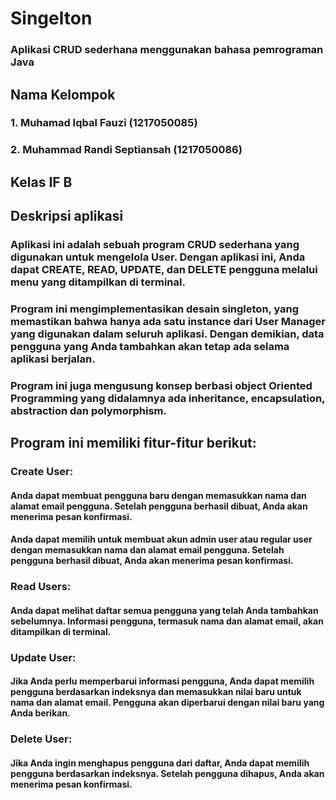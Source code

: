 # Singelton
### Aplikasi CRUD sederhana menggunakan bahasa pemrograman Java
## Nama Kelompok
### 1. Muhamad Iqbal Fauzi (1217050085)
### 2. Muhammad Randi Septiansah (1217050086)
## Kelas IF B


## Deskripsi aplikasi
### Aplikasi ini adalah sebuah program CRUD sederhana yang digunakan untuk mengelola User. Dengan aplikasi ini, Anda dapat CREATE, READ, UPDATE, dan DELETE pengguna melalui menu yang ditampilkan di terminal.

### Program ini mengimplementasikan desain singleton, yang memastikan bahwa hanya ada satu instance dari User Manager yang digunakan dalam seluruh aplikasi. Dengan demikian, data pengguna yang Anda tambahkan akan tetap ada selama aplikasi berjalan.

### Program ini juga mengusung konsep berbasi object Oriented Programming yang didalamnya ada inheritance, encapsulation, abstraction dan polymorphism.

## Program ini memiliki fitur-fitur berikut:

### Create User: 
#### Anda dapat membuat pengguna baru dengan memasukkan nama dan alamat email pengguna. Setelah pengguna berhasil dibuat, Anda akan menerima pesan konfirmasi.
#### Anda dapat memilih untuk membuat akun admin user atau regular user dengan memasukkan nama dan alamat email pengguna. Setelah pengguna berhasil dibuat, Anda akan menerima pesan konfirmasi.

### Read Users: 
#### Anda dapat melihat daftar semua pengguna yang telah Anda tambahkan sebelumnya. Informasi pengguna, termasuk nama dan alamat email, akan ditampilkan di terminal.

### Update User: 
#### Jika Anda perlu memperbarui informasi pengguna, Anda dapat memilih pengguna berdasarkan indeksnya dan memasukkan nilai baru untuk nama dan alamat email. Pengguna akan diperbarui dengan nilai baru yang Anda berikan.

### Delete User: 
#### Jika Anda ingin menghapus pengguna dari daftar, Anda dapat memilih pengguna berdasarkan indeksnya. Setelah pengguna dihapus, Anda akan menerima pesan konfirmasi.

